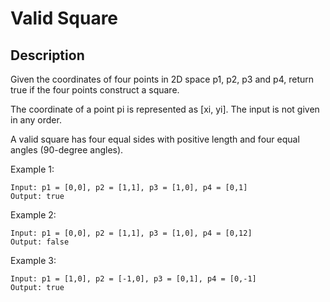 # Valid Square

## Description

Given the coordinates of four points in 2D space p1, p2, p3 and p4, return true if the four points construct a square.

The coordinate of a point pi is represented as [xi, yi]. The input is not given in any order.

A valid square has four equal sides with positive length and four equal angles (90-degree angles).
 
Example 1:


```
Input: p1 = [0,0], p2 = [1,1], p3 = [1,0], p4 = [0,1]
Output: true
```

Example 2:

```
Input: p1 = [0,0], p2 = [1,1], p3 = [1,0], p4 = [0,12]
Output: false
```

Example 3:

```
Input: p1 = [1,0], p2 = [-1,0], p3 = [0,1], p4 = [0,-1]
Output: true
```